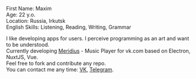 First Name: Maxim<br/>
Age: 22 y.o.<br/>
Location: Russia, Irkutsk<br/>
English Skills: Listening, Reading, Writing, Grammar

I like developing apps for users. I perceive programming as an art and want to be understood.<br/>
Currently developing [Meridius](https://github.com/PurpleHorrorRus/Meridius) - Music Player for vk.com based on Electron, NuxtJS, Vue. <br/>
Feel free to fork and contribute any repo.<br/>
You can contact me any time:
[VK](https://vk.com/goddamnhorror),
[Telegram](https://t.me/InfiniteHorror).
